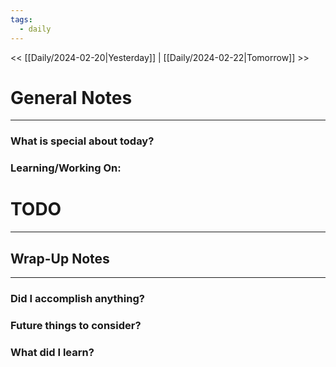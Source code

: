 ```yaml
---
tags:
  - daily
---
```


<< [[Daily/2024-02-20|Yesterday]] | [[Daily/2024-02-22|Tomorrow]] >>


# General Notes
---
### What is special about today?

### Learning/Working On:



# TODO
---




## Wrap-Up Notes
---
### Did I accomplish anything?
### Future things to consider?
### What did I learn?
